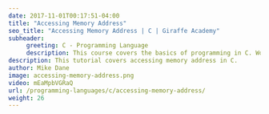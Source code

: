 ```yaml
---
date: 2017-11-01T00:17:51-04:00
title: "Accessing Memory Address"
seo_title: "Accessing Memory Address | C | Giraffe Academy"
subheader:
     greeting: C - Programming Language
     description: This course covers the basics of programming in C. Work your way through the videos and we'll teach you everything you need to know to start your programming journey!
description: This tutorial covers accessing memory address in C.
author: Mike Dane
image: accessing-memory-address.png
video: mEaMpbVGRaQ
url: /programming-languages/c/accessing-memory-address/
weight: 26
---
```

